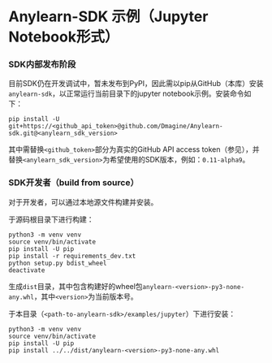 # Anylearn-SDK 示例（Jupyter Notebook形式）

### SDK内部发布阶段

目前SDK仍在开发调试中，暂未发布到PyPI，因此需以pip从GitHub（本库）安装`anylearn-sdk`，以正常运行当前目录下的jupyter notebook示例。安装命令如下：
```shell
pip install -U git+https://<github_api_token>@github.com/Dmagine/Anylearn-sdk.git@<anylearn_sdk_version>
```
其中需替换`<github_token>`部分为真实的GitHub API access token（参见[](https://docs.github.com/en/github/authenticating-to-github/creating-a-personal-access-token)），并替换`<anylearn_sdk_version>`为希望使用的SDK版本，例如：`0.11-alpha9`。

### SDK开发者（build from source）
对于开发者，可以通过本地源文件构建并安装。

于源码根目录下进行构建：
```shell
python3 -m venv venv
source venv/bin/activate
pip install -U pip
pip install -r requirements_dev.txt
python setup.py bdist_wheel
deactivate
```
生成`dist`目录，其中包含构建好的wheel包`anylearn-<version>-py3-none-any.whl`，其中`<version>`为当前版本号。

于本目录（`<path-to-anylearn-sdk>/examples/jupyter`）下进行安装：
```shell
python3 -m venv venv
source venv/bin/activate
pip install -U pip
pip install ../../dist/anylearn-<version>-py3-none-any.whl
```
